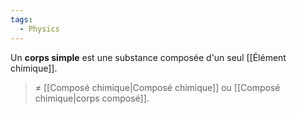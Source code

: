 ```yaml
---
tags:
  - Physics
---
```

Un **corps simple** est une substance composée d'un seul [[Élément chimique]].

> ≠ [[Composé chimique|Composé chimique]] ou [[Composé chimique|corps composé]].